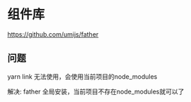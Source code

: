 # 组件库

https://github.com/umijs/father

## 问题
yarn link 无法使用，会使用当前项目的node_modules

解决: father 全局安装，当前项目不存在node_modules就可以了

